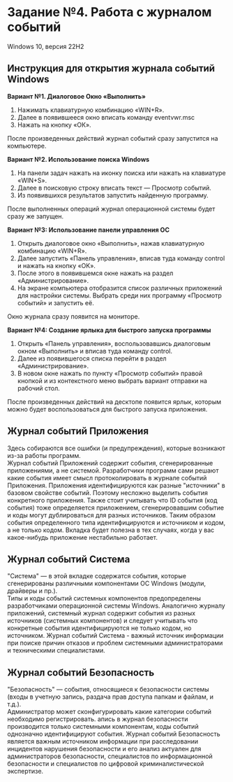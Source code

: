 # Задание №4. Работа с журналом событий

Windows 10, версия 22H2  

## Инструкция для открытия журнала событий Windows

**Вариант №1. Диалоговое Окно «Выполнить»**

1. Нажимать клавиатурную комбинацию «WIN+R».  
2. Далее в появившееся окно вписать команду eventvwr.msc  
3. Нажать на кнопку «ОК».

После произведенных действий журнал событий сразу запустится на компьютере.  

**Вариант №2. Использование поиска Windows**

1. На панели задач нажать на иконку поиска или нажать на клавиатуре «WIN+S».
2. Далее в поисковую строку вписать текст — Просмотр событий.
3. Из появившихся результатов запустить найденную программу.

После выполненных операций журнал операционной системы будет сразу же запущен.  

**Вариант №3: Использование панели управления ОС**

1. Открыть диалоговое окно «Выполнить», нажав клавиатурную комбинацию «WIN+R».
2. Далее запустить «Панель управления», вписав туда команду control и нажать на кнопку «OK».
3. После этого в появившемся окне нажать на раздел «Администрирование».
4. На экране компьютера отобразится список различных приложений для настройки системы. Выбрать среди них программу «Просмотр событий» и запустить её.

Окно журнала сразу появится на мониторе.  

**Вариант №4: Создание ярлыка для быстрого запуска программы**

1. Открыть «Панель управления», воспользовавшись диалоговым окном «Выполнить» и вписав туда команду control.
2. Далее из появившегося списка перейти в раздел «Администрирование».
3. В новом окне нажать по пункту «Просмотр событий» правой кнопкой и из контекстного меню выбрать вариант отправки на рабочий стол.

После произведенных действий на десктопе появится ярлык, которым можно будет воспользоваться для быстрого запуска приложения.  

## Журнал событий Приложения

Здесь собираются все ошибки (и предупреждения), которые возникают из-за работы программ.  
Журнал событий Приложений содержит события, сгенерированные приложениями, а не системой. Разработчики программ сами решают какие события имеет смысл протоколировать в журнале событий Приложения. Приложения идентифицируются как разные "источники" в базовом свойстве событий. Поэтому несложно выделить события конкретного приложения. Также стоит учитывать что ID события (код события) тоже определяется приложением, сгенерировавшим событие и коды могут дублироваться для разных источников. Таким образом события определенного типа идентифицируются и источником и кодом, а не только кодом.
Вкладка будет полезна в тех случаях, когда у вас какое-нибудь приложение нестабильно работает.

## Журнал событий Система

"Система" — в этой вкладке содержатся события, которые сгенерированы различными компонентами ОС Windows (модули, драйверы и пр.).  
Типы и коды событий системных компонентов предопределены разработчиками операционной системы Windows. Аналогично журналу приложений, системный журнал содержит события из разных источников (системных компонентов) и следует учитывать что конкретные события идентифицируются не только кодом, но источником. Журнал событий Система - важный источник информации при поиске причин отказов и проблем системными администраторами и техническими специалистами.

## Журнал событий Безопасность

"Безопасность" — события, относящиеся к безопасности системы (входы в учетную запись, раздача прав доступа папкам и файлам, и т.д.).  
Администратор может сконфигурировать какие категории событий необходимо регистрировать. апись в журнал безопасности производится только системными компонентам, коды событий однозначно идентифицируют события. Журнал событий Безопасность является важным источником информации при расследовании инцидентов нарушения безопасности и его анализ актуален для администраторов безопасности, специалистов по информационной безопасности и специалистов по цифровой криминалистической экспертизе.
